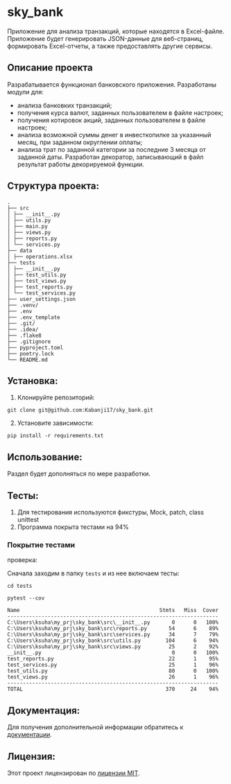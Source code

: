 # sky_bank

Приложение для анализа транзакций, которые находятся в Excel-файле. Приложение будет генерировать JSON-данные для веб-страниц, формировать Excel-отчеты, а также предоставлять другие сервисы.

## Описание проекта

Разрабатывается функционал банковского приложения. Разработаны модули для:

 - анализа банковких транзакций;
 - получения курса валют, заданных пользователем в файле настроек;
 - получения котировок акций, заданных пользователем в файле настроек;
 - анализа возможной суммы денег в инвесткопилке за указанный месяц, при заданном округлении оплаты;
 - анализа трат по заданной категории за последние 3 месяца от заданной даты. Разработан декоратор, записывающий в файл результат работы декорируемой функции.

## Структура проекта:
```
.
├── src
│ ├── __init__.py
│ ├── utils.py
│ ├── main.py
│ ├── views.py
│ ├── reports.py
│ └── services.py
├── data
│ ├── operations.xlsx
├── tests
│ ├── __init__.py
│ ├── test_utils.py
│ ├── test_views.py
│ ├── test_reports.py
│ └── test_services.py
├── user_settings.json
├── .venv/
├── .env
├── .env_template
├── .git/
├── .idea/
├── .flake8
├── .gitignore
├── pyproject.toml
├── poetry.lock
└── README.md
```
## Установка:

1. Клонируйте репозиторий:
```
git clone git@github.com:Kabanji17/sky_bank.git
```
2. Установите зависимости:
```
pip install -r requirements.txt
```
## Использование:

Раздел будет дополняться по мере разработки.

## Тесты:
1. Для тестирования используются фикстуры, Mock, patch, class unittest
2. Программа покрыта тестами на 94%

### Покрытие тестами 

проверка:

Сначала заходим в папку ```tests``` и из нее включаем тесты:
```
cd tests
```
```
pytest --cov
```
```
Name                                             Stmts   Miss  Cover
--------------------------------------------------------------------
C:\Users\ksuha\my_prj\sky_bank\src\__init__.py       0      0   100%
C:\Users\ksuha\my_prj\sky_bank\src\reports.py       54      6    89%
C:\Users\ksuha\my_prj\sky_bank\src\services.py      34      7    79%
C:\Users\ksuha\my_prj\sky_bank\src\utils.py        104      6    94%
C:\Users\ksuha\my_prj\sky_bank\src\views.py         25      2    92%
__init__.py                                          0      0   100%
test_reports.py                                     22      1    95%
test_services.py                                    25      1    96%
test_utils.py                                       80      0   100%
test_views.py                                       26      1    96%
--------------------------------------------------------------------
TOTAL                                              370     24    94%
```
## Документация:

Для получения дополнительной информации обратитесь к [документации](docs/README.md).

## Лицензия:

Этот проект лицензирован по [лицензии MIT](LICENSE).
